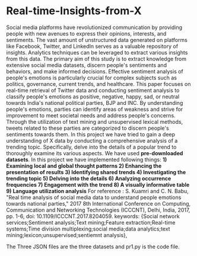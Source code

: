 # Real-time-Insights-from-X
Social media platforms have revolutionized communication by providing people with new avenues to express their opinions, interests, and sentiments. The vast amount of unstructured data generated on platforms like Facebook, Twitter, and LinkedIn serves as a valuable repository of insights. Analytics techniques can be leveraged to extract various insights from this data. The primary aim of this study is to extract knowledge from extensive social media datasets, discern people's sentiments and behaviors, and make informed decisions. Effective sentiment analysis of people's emotions is particularly crucial for complex subjects such as politics, governance, current trends, and healthcare. This paper focuses on real-time retrieval of Twitter data and conducting sentiment analysis to classify people's emotions as positive, negative, happy, sad, or neutral towards India's national political parties, BJP and INC. By understanding people's emotions, parties can identify areas of weakness and strive for improvement to meet societal needs and address people's concerns. Through the utilization of text mining and unsupervised lexical methods, tweets related to these parties are categorized to discern people's sentiments towards them.
In this project we have tried to gain a deep understanding of X data by conducting a comprehensive analysis of a trending topic. Specifically, delve into the details of a popular trend to thoroughly examine its various aspects. We have used **pre-downloaded datasets**.
In this project we have implemented following things:
**1) Examining local and global thought patterns
2) Enhancing the presentation of results
3) Identifying shared trends
4) Investigating the trending topic
5) Delving into the details
6) Analyzing occurrence frequencies
7) Engagement with the trend
8) A visually informative table
9) Language utilization analysis**
For reference : S. Kuamri and C. N. Babu, "Real time analysis of social media data to understand people emotions towards national parties," 2017 8th International Conference on Computing, Communication and Networking Technologies (ICCCNT), Delhi, India, 2017, pp. 1-6, doi: 10.1109/ICCCNT.2017.8204059. keywords: {Social network services;Sentiment analysis;Text mining;Feature extraction;Real-time systems;Time division multiplexing;social media;data analytics;text mining;lexicon;unsupervised;sentiemnt analysis},

The Three JSON files are the three datasets and pr1.py is the code file. 
